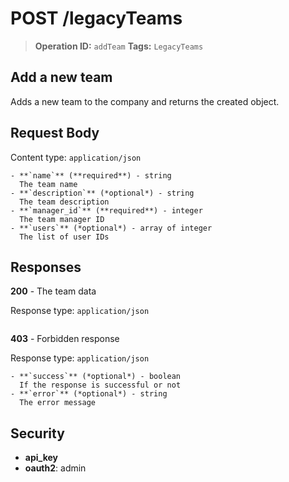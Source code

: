 # POST /legacyTeams

> **Operation ID:** `addTeam`
> **Tags:** `LegacyTeams`

## Add a new team

Adds a new team to the company and returns the created object.

## Request Body

Content type: `application/json`

```
- **`name`** (**required**) - string
  The team name
- **`description`** (*optional*) - string
  The team description
- **`manager_id`** (**required**) - integer
  The team manager ID
- **`users`** (*optional*) - array of integer
  The list of user IDs
```

## Responses

**200** - The team data

Response type: `application/json`

```

```

**403** - Forbidden response

Response type: `application/json`

```
- **`success`** (*optional*) - boolean
  If the response is successful or not
- **`error`** (*optional*) - string
  The error message
```


## Security

- **api_key**
- **oauth2**: admin